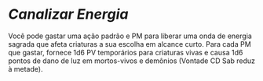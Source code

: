 # *Canalizar Energia*

Você pode gastar uma ação padrão e PM para liberar uma onda de energia sagrada que afeta criaturas a sua escolha em alcance curto. Para cada PM que gastar, fornece 1d6 PV temporários para criaturas vivas e causa 1d6 pontos de dano de luz em mortos-vivos e demônios (Vontade CD Sab reduz à metade).